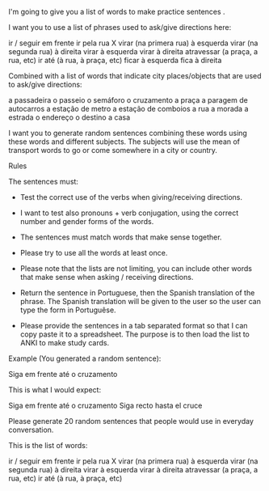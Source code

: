 I'm going to give you a list of words to make practice sentences . 

I want you to use a list of phrases used to ask/give directions here:

ir / seguir em frente
ir pela rua X
virar (na primera rua) à esquerda
virar (na segunda rua) à direita
virar à esquerda 
virar à direita
atravessar (a praça, a rua, etc)
ir até (à rua, à praça, etc)
ficar à esquerda
fica à direita 
	
Combined with a list of words that indicate city places/objects that are used to ask/give directions:

a passadeira
o passeio
o semáforo
o cruzamento
a praça
a paragem de autocarros
a estação de metro
a estação de comboios
a rua
a morada
a estrada
o endereço
o destino
a casa


I want you to generate random sentences combining these words using these words and different subjects. The subjects will use the mean of transport words to go or come somewhere in a city or country.  

Rules


The sentences must:

- Test the correct use of the verbs when giving/receiving directions. 
 
- I want to test also pronouns + verb conjugation, using the correct number and gender forms of the words. 

- The sentences must match words that make sense together. 

- Please try to use all the words at least once.

- Please note that the lists are not limiting, you can include other words that make sense when asking / receiving directions.

- Return the sentence in Portuguese, then the Spanish translation of the phrase. The Spanish translation will be given to the user so the user can type the form in Portuguêse.  

- Please provide the sentences in a tab separated format so that I can copy paste it to a spreadsheet. The purpose is to then load the list to ANKI to make study cards.


Example (You generated a random sentence):

Siga em frente até o cruzamento



This is what I would expect: 

Siga em frente até o cruzamento	Siga recto hasta el cruce


Please generate 20 random sentences that people would use in everyday conversation.



This is the list of words: 

ir / seguir em frente
ir pela rua X
virar (na primera rua) à esquerda
virar (na segunda rua) à direita
virar à esquerda 
virar à direita
atravessar (a praça, a rua, etc)
ir até (à rua, à praça, etc)
	